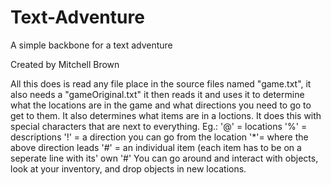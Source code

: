 # Text-Adventure
A simple backbone for a text adventure

Created by Mitchell Brown

All this does is read any file place in the source files named "game.txt", it also needs a "gameOriginal.txt" 
it then reads it and uses it to determine what the locations are in the game and what directions you need to go to get to them.
It also determines what items are in a loctions. It does this with special characters that are next to everything.
Eg.:
'@' = locations
'%' = descriptions
'!' = a direction you can go from the location
'*'= where the above direction leads
'#' = an individual item (each item has to be on a seperate line with its' own '#'
You can go around and interact with objects, look at your inventory, and drop objects in new locations.
